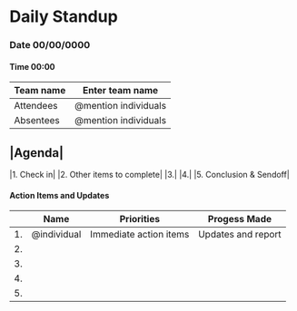 # Daily Standup
### Date 00/00/0000
#### Time 00:00
|Team name| Enter team name|
|---------|---------|
|Attendees|@mention individuals|
|Absentees|@mention individuals|

|Agenda|
-----
|1. Check in|
|2. Other items to complete|
|3.|
|4.|
|5. Conclusion & Sendoff|


#### Action Items and Updates
||Name|Priorities|Progess Made|
|---|---|---|---|
|1.|@individual|Immediate action items|Updates and report|
|2.||||
|3.||||
|4.||||
|5.||||

